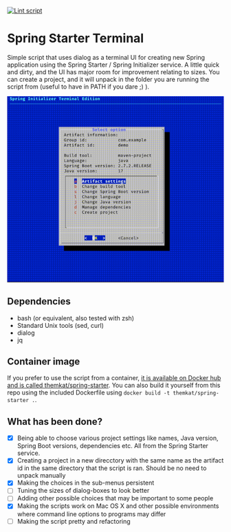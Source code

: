 [![Lint script](https://github.com/themkat/spring-starter-terminal/actions/workflows/lint.yml/badge.svg)](https://github.com/themkat/spring-starter-terminal/actions/workflows/lint.yml)
# Spring Starter Terminal
Simple script that uses dialog as a terminal UI for creating new Spring application using the Spring Starter / Spring Initializer service. A little quick and dirty, and the UI has major room for improvement relating to sizes. You can create a project, and it will unpack in the folder you are running the script from (useful to have in PATH if you dare ;) ).


![screen recording](screenrecording.gif)


## Dependencies
- bash (or equivalent, also tested with zsh)
- Standard Unix tools (sed, curl)
- dialog
- jq


## Container image
If you prefer to use the script from a container, [it is available on Docker hub and is called themkat/spring-starter](https://hub.docker.com/r/themkat/spring-starter). You can also build it yourself from this repo using the included Dockerfile using `docker build -t themkat/spring-starter .`.


## What has been done?
- [x] Being able to choose various project settings like names, Java version, Spring Boot versions, dependencies etc. All from the Spring Starter service.
- [x] Creating a project in a new direcctory with the same name as the artifact id in the same directory that the script is ran. Should be no need to unpack manually
- [x] Making the choices in the sub-menus persistent
- [ ] Tuning the sizes of dialog-boxes to look better
- [ ] Adding other possible choices that may be important to some people
- [x] Making the scripts work on Mac OS X and other possible environments where command line options to programs may differ
- [ ] Making the script pretty and refactoring
